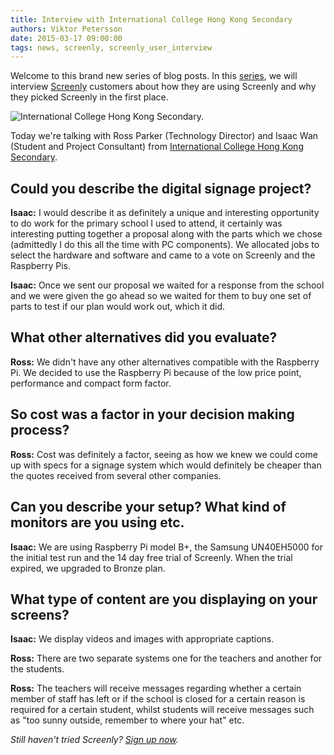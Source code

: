 ```yaml
---
title: Interview with International College Hong Kong Secondary
authors: Viktor Petersson
date: 2015-03-17 09:00:00
tags: news, screenly, screenly_user_interview
---
```


Welcome to this brand new series of blog posts. In this [series](/news/tags/screenly_user_interview.html), we will interview [Screenly](http://www.screenlyapp.com) customers about how they are using Screenly and why they picked Screenly in the first place.

<span class="shadowed"><img src="/uploads/2015/03/international_college_hong_hong_secondary.png" alt="International College Hong Kong Secondary." /><span class="sh tl"></span><span class="sh tr"></span><span class="sh bl"></span><span class="sh br"></span></span>

Today we're talking with Ross Parker (Technology Director) and Isaac Wan (Student and Project Consultant) from [International College Hong Kong Secondary](http://www.ichk.edu.hk/).

## Could you describe the digital signage project?

**Isaac:** I would describe it as definitely a unique and interesting opportunity to do work for the primary school I used to attend, it certainly was interesting putting together a proposal along with the parts which we chose (admittedly I do this all the time with PC components). We allocated jobs to select the hardware and software and came to a vote on Screenly and the Raspberry Pis.

**Isaac:** Once we sent our proposal we waited for a response from the school and we were given the go ahead so we waited for them to buy one set of parts to test if our plan would work out, which it did.

## What other alternatives did you evaluate?

**Ross:** We didn't have any other alternatives compatible with the Raspberry Pi. We decided to use the Raspberry Pi because of the low price point, performance and compact form factor.

## So cost was a factor in your decision making process?

**Ross:** Cost was definitely a factor, seeing as how we knew we could come up with specs for a signage system which would definitely be cheaper than the quotes received from several other companies.

## Can you describe your setup? What kind of monitors are you using etc.

**Isaac:** We are using Raspberry Pi model B+, the Samsung UN40EH5000 for the initial test run and the 14 day free trial of Screenly. When the trial expired, we upgraded to Bronze plan.

## What type of content are you displaying on your screens?

**Isaac:** We display videos and images with appropriate captions.

**Ross:** There are two separate systems one for the teachers and another for the students.

**Ross:** The teachers will receive messages regarding whether a certain member of staff has left or if the school is closed for a certain reason is required for a certain student, whilst students will receive messages such as "too sunny outside, remember to where your hat" etc.

*Still haven't tried Screenly? [Sign up now](https://login.screenlyapp.com/signup).*
